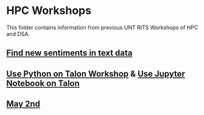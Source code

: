 # HPC Workshops

This folder contains information from previous UNT RITS Workshops of HPC and DSA.

## [Find new sentiments in text data](https://github.com/UNT-RITS/Tutorials/tree/master/workshops/march_3_2020#find-new-sentiments-in-text-data)
## [Use Python on Talon Workshop](https://github.com/UNT-RITS/Tutorials/tree/master/workshops/may_1_2019#use-python-on-talon-workshop) & [Use Jupyter Notebook on Talon](https://github.com/UNT-RITS/Tutorials/blob/master/workshops/may_1_2019/use_jupyter.md#use-jupyter-notebook-on-talon)
## [May 2nd]()
